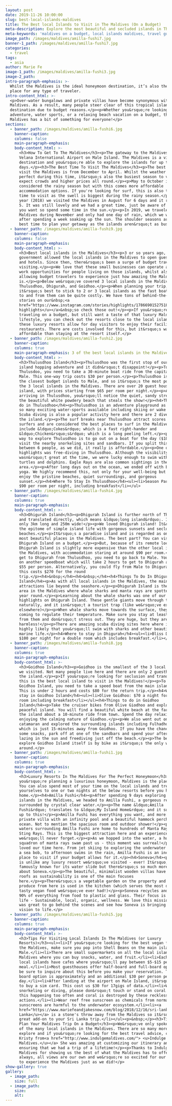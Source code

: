 ```yaml
---
layout: post
date: 2019-11-26 10:00:00
slug: best-local-islands-maldives
title: The Best local Islands to Visit in The Maldives (On a Budget)
meta-description: Explore the most beautiful and secluded islands in The Maldives on a budget.
meta-keywords: 'maldives on a budget, local islands maldives, travel guide maldives'
image_path: /images/maldives/amilla-fushi7.jpg
banner-1_path: /images/maldives/amilla-fushi7.jpg
categories:
  - travel
tags:
  - asia
author: Marie Fe
image-1_path: /images/maldives/amilla-fushi3.jpg
image-2_path:
intro-paragraph-emphasis: >-
  Whilst the Maldives is the ideal honeymoon destination, it’s also the perfect
  place for any type of traveler.
intro-content_html: >-
  <p>Over-water bungalows and private villas have become synonymous with the
  Maldives. As a result, many people steer clear of this tropical island
  destination due to budget reasons.</p><p>Whether you&rsquo;re looking for
  adventure, water sports, or a relaxing beach vacation on a budget, the
  Maldives has a bit of something for everyone!</p>
sections:
  - banner_path: /images/maldives/amilla-fushi6.jpg
    banner-caption:
    columns: false
    main-paragraph-emphasis:
    body-content_html: >-
      <h3>How To Get To The Maldives</h3><p>The gateway to the Maldives is
      Velana International Airport on Male Island. The Maldives is a visa-free
      destination and you&rsquo;re able to explore the islands for up to 30
      days.</p><h3>The Best Time To Visit The Maldives</h3><p>The best time to
      visit the Maldives is from December to April. Whilst the weather is
      perfect during this time, it&rsquo;s also the busiest season to visit so
      expect crowds and higher prices all round.</p><p>May to October is
      considered the rainy season but with this comes more affordable
      accommodation options. If you're looking for surf, this is also the best
      time to visit as the swell is biggest during the rainy season.</p><p>Last
      year (2018) we visited the Maldives in August for 6 days and it rained for
      5. It was still lovely and we had a great time, just be aware of this if
      you want so spend some time in the sun.</p><p>In 2019, we traveled to the
      Maldives during November and only had one day of rain, which we welcomed
      after spending a week soaking up the sun. The shoulder seasons are the
      best time to plan your getaway as the islands aren&rsquo;t as busy.</p>
  - banner_path: /images/maldives/amilla-fushi9.jpg
    banner-caption:
    columns: false
    main-paragraph-emphasis:
    body-content_html: >-
      <h3>Best local islands in the Maldives</h3><p>3 or so years ago, the
      government allowed the local islands in the Maldives to open guest houses
      and hotels. Since then, there&rsquo;s been a surge of budget travelers
      visiting.</p><p>We love that these small businesses can operate and create
      work opportunities for people living on those islands, whilst also
      allowing budget travelers to experience just how amazing the Maldives
      is.</p><p>Below we&rsquo;ve covered 3 local islands in the Maldives:
      Thulusdhoo, Dhigurah, and Goidhoo.</p><p>When planning your trip,
      it&rsquo;s best to stick to 2 or 3 local islands as the fast boats getting
      to and from them can be quite costly. We have tons of behind-the-scenes
      stories on our&nbsp;<a
      href="https://www.instagram.com/stories/highlights/17866901527518257/"><u>Instagram
      highlights</u></a>&nbsp;so check those out!</p><p>If you&rsquo;re
      traveling on a budget, but still want a taste of that luxury Maldives
      lifestyle, you can check out the resorts close to the local islands. Often
      these luxury resorts allow for day visitors to enjoy their facilities and
      restaurants. There are costs involved for this, but it&rsquo;s way more
      affordable than staying at the resort itself.</p>
  - banner_path: /images/maldives/amilla-fushi2.jpg
    banner-caption:
    columns: true
    main-paragraph-emphasis: 3 of the best local islands in the Maldives
    body-content_html: >-
      <h3>Thulusdhoo Island</h3><p>Thulusdhoo was the first stop of our Maldives
      island hopping adventure and it didn&rsquo;t disappoint!</p><p>To get to
      Thulusdoo, you need to take a 30-minute boat ride from the capital city of
      Male. This one-way trip costs $30 per person.</p><p>Thulusdhoo is one of
      the closest budget islands to Male, and so it&rsquo;s the most popular of
      the 3 local islands in the Maldives. There are over 20 guest houses on the
      island, with prices starting from $65 per room per night.</p><p>After
      arriving in Thulusdhoo, you&rsquo;ll notice the quiet, sandy streets and
      the beautiful white powdery beach that steals the show!</p><h4>Things to
      do in Thulusdhoo</h4><p>Thulusdhoo is an adventure playground as there are
      so many exciting water-sports available including skiing or wake boarding.
      Scuba diving is also a popular activity here and there are 2 dive shops on
      the island.</p><p>The surf breaks near Thulusdhoo attract scores of
      surfers and are considered the best places to surf in the Maldives. These
      include &ldquo;Cokes&rdquo; which is a fast right-hander and
      &ldquo;Chicken&rsquo;s&rdquo; which is a long peeling left.</p><p>The best
      way to explore Thulusdhoo is to go out on a boat for the day ($100) and
      visit the nearby snorkeling sites and sandbars. If you split this cost
      between 6 people, as we did, it really is affordable.</p><p>One of our
      highlights was free-diving in Thulusdhoo. Although the visibility
      wasn&rsquo;t great at the time, we were lucky enough to swim with both
      turtles and dolphins. Eagle Rays are also common sightings in the
      area.</p><p>After long days out on the ocean, we ended off with beach
      yoga. We highly recommend this, not only for your well-being but also to
      enjoy the pristine beaches, quiet surroundings, and gorgeous
      sunset.</p><h4>Where To Stay In Thulusdhoo</h4><ul><li>Season Paradise:
      $90 per room per night, including breakfast</li></ul>
  - banner_path: /images/maldives/amilla-fushi4.jpg
    banner-caption:
    columns: true
    main-paragraph-emphasis:
    body-content_html: >-
      <h3>Dhigurah Island</h3><p>Dhigurah Island is further north of Thulusdhoo
      and translated directly, which means &ldquo;long island&rdquo;. It&rsquo;s
      only 3km long and 250m wide!</p><p>We loved Dhigurah island! It&rsquo;s
      the epitome of simple island life with gorgeous sunsets and secluded
      beaches.</p><p>It&rsquo;s a paradise island and is regarded as one of the
      most beautiful places in the Maldives. The best part? You can visit
      Dhigurah Island on a budget.</p><p>But, because of its remote location,
      Dhigurah Island is slightly more expensive than the other local islands in
      the Maldives, with accommodation staring at around $90 per room.</p><p>To
      get to Dhigurah from Thulusdhoo, you need to go back to Male. You then hop
      on another speedboat which will take 2 hours to get to Dhigurah and costs
      $55 per person. Alternatively, you could fly from Male to Dhigurah but
      this costs $270 for the round
      trip.</p><h4>&nbsp;</h4><h4>&nbsp;</h4><h4>Things To Do In Dhigurah
      Island</h4><p>As with all local islands in the Maldives, the main
      attractions lie beyond the seashore.</p><p>Dhigurah Island is the only
      area in the Maldives where whale sharks and manta rays are spotted all
      year round.</p><p>Learning about the whale sharks was one of our
      highlights on Dhigurah Island. These gentle giants move through this area
      naturally, and it isn&rsquo;t a tourist trap (like we&rsquo;ve experienced
      elsewhere)</p><p>When whale sharks move towards the surface, they&rsquo;re
      coming to regulate their temperature. Make sure you stay at least 3m away
      from them and don&rsquo;t stress out. They are huge, but they are also
      harmless!</p><p>There are amazing scuba diving sites here where it&rsquo;s
      highly likely that you&rsquo;ll swim with sharks and other beautiful
      marine life.</p><h4>Where to stay in Dhigurah</h4><ul><li>Bliss Dhigurah:
      $100 per night for a double room which includes breakfast.</li></ul>
  - banner_path: /images/maldives/amilla-fushi8.jpg
    banner-caption:
    columns: true
    main-paragraph-emphasis:
    body-content_html: >-
      <h3>Goidhoo Island</h3><p>Goidhoo is the smallest of the 3 local islands
      we visited. Not many people live here and there are only 2 guesthouses on
      the island.</p><p>If you&rsquo;re looking for seclusion and tranquility,
      this is the best local island to visit in the Maldives!</p><p>To get to
      Goidhoo Island, you need to take a speed boat from the main island, Male.
      This is under 2 hours and costs $80 for the return trip.</p><h4>Where to
      stay in Goidhoo Island</h4><ul><li>Olive Goidhoo: $70 a night for a double
      room including breakfast</li></ul><h4>Things to do in Goidhoo
      Island</h4><p>Take the cruiser bikes from Olive Giodhoo and explore the
      peaceful island. You will find a beautiful white beach at the far end of
      the island about a 10-minute ride from town. Spend the day relaxing and
      enjoying the calming nature of Giodhoo.</p><p>We also went out on a
      catamaran and explored the surrounding islands including Fulhadhoo Island
      which is just 15-minutes away from Goidhoo. If you have the chance, pack
      some snacks, park off at one of the sandbars and spend your afternoon
      lazing in the sun and freediving just off the beach.</p><p>The best way to
      explore Goidhoo Island itself is by bike as it&rsquo;s the only way to get
      around.</p>
  - banner_path: /images/maldives/amilla-fushi1.jpg
    banner-caption:
    columns: true
    main-paragraph-emphasis:
    body-content_html: >-
      <h3>Luxury Resorts In The Maldives For The Perfect Honeymoon</h3><p>If
      you&rsquo;re planning a luxurious honeymoon, Maldives is the place to go!
      You can also spend most of your time on the local islands and treat
      yourselves to one or two nights at the below resorts before you head back
      home.</p><h4>Amilla Fushi</h4><p>After spending 9 days exploring local
      islands in the Maldives, we headed to Amilla Fushi, a gorgeous resort
      surrounded by crystal clear water.</p><p>The name &ldquo;Amilla
      Fushi&rdquo; translates to &ldquo;My Island Home&rdquo; and it sure lives
      up to this!</p><p>Amilla Fushi has everything you want, and more: A
      private villa with an infinity pool and a beautiful hammock perched in the
      ocean. Not to mention the spacious room and outdoor shower!</p><p>The
      waters surrounding Amilla Fushi are home to hundreds of Manta Rays and
      Sting Rays. This is the biggest attraction here and an experience
      we&rsquo;ll never forget.</p><p>As we hopped into the water, a huge
      squadron of manta rays swam past us - this moment was surreal!</p><p>We
      loved our time here. From jet skiing to exploring the underwater world on
      a sea bob, to afternoon swims in the rain, Amilla Fushi is an incredible
      place to visit if your budget allows for it.</p><h4>Soneva</h4><p>Soneva
      is unlike any luxury resort we&rsquo;ve visited - ever! It&rsquo;s more
      famously known for its water slide but there&rsquo;s so much more to love
      about Soneva.</p><p>The beautiful, minimalist wooden villas have thatched
      roofs as sustainability is one of the main focuses
      here.</p><p>There&rsquo;s a vegetable garden on the property and most
      produce from here is used in the kitchen (which serves the most delicious,
      tasty vegan food we&rsquo;ve ever had!)</p><p>Soneva recycles and reuses
      90% of everything from food to plastic and glass. Their focus is on a SLOW
      life - Sustainable, local, organic, wellness. We love this mission and it
      was great to go behind the scenes and see how Soneva is bringing their
      vision to life.</p>
  - banner_path: /images/maldives/amilla-fushi5.jpg
    banner-caption:
    columns: true
    main-paragraph-emphasis:
    body-content_html: >-
      <h3>Tips For Visiting Local Islands In The Maldives (or Luxury
      Resorts)</h3><ul><li>If you&rsquo;re looking for the best vegan food in
      the Maldives, make sure you pop into Shell Beans on the main island of
      Male.</li><li>There are small supermarkets on all the local islands in the
      Maldives where you can buy snacks, water, and fruit.</li><li>Each of the
      local islands have cafes where you&rsquo;ll pay between $5-$15 per
      meal.</li><li>Most guesthouses offer half-board and full-board options so
      be sure to inquire about this before you make your reservation. The full
      board option is approximately and an additional $30 per person per
      day.</li><li>After landing at the airport on Male Island, it&rsquo;s best
      to buy a sim card. This cost us $30 for 17gigs of data.</li><li>When
      snorkeling or diving, please don&rsquo;t touch or stand on coral. We see
      this happening too often and coral is destroyed by these reckless
      actions.</li><li>Wear reef free sunscreen as chemicals from normal
      sunscreens are harmful to the underwater ecosystem.</li><li><a
      href="https://www.mariefeandjakesnow.com/blog/2018/12/16/sri-lanka-3-weeks"><u>Sri
      Lanka</u></a> is a stone's throw away from the Maldives so it&rsquo;s a
      great add-on to your Sri Lanka trip.</li></ul><p>&nbsp;</p><h3>Tip How To
      Plan Your Maldives Trip On a Budget</h3><p>We&rsquo;ve only spoken about 3
      of the many local islands in the Maldives. There are so many more to
      explore and if you&rsquo;re looking for the best travel advice, contact
      Kristy from<a href="http://www.indulgemaldives.com/"> <u>Indulge
      Maldives.</u></a> She was amazing at customizing our itinerary and
      ensuring that we had a trip of a lifetime!</p><p>Thanks to Indulge
      Maldives for showing us the best of what the Maldives has to offer. As
      always, all views are our own and we&rsquo;re so excited for our readers
      to experience the Maldives just as we did!</p>
show-gallery: true
gallery:
  - image_path:
    size: full
  - image_path:
    size:
    alt:
---
```

